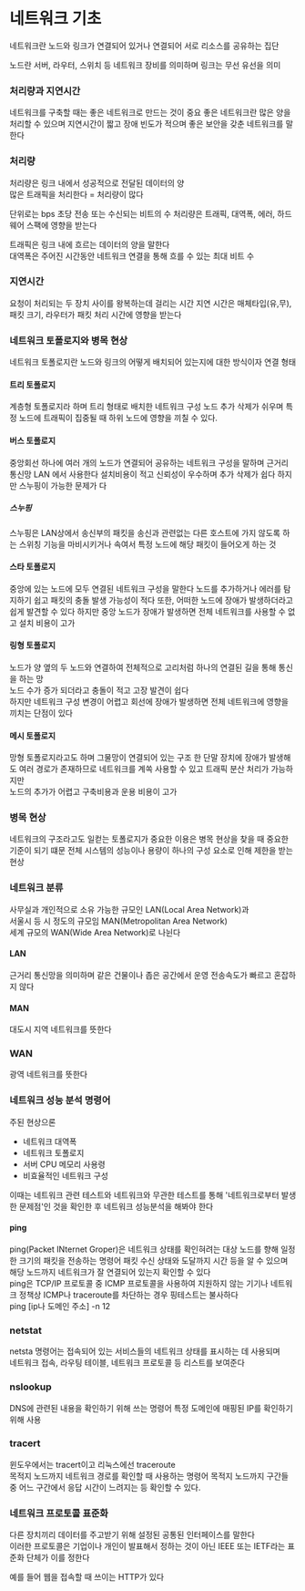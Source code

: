 # 네트워크 기초
네트워크란 노드와 링크가 연결되어 있거나 연결되어 서로 리소스를 공유하는 집단

노드란 서버, 라우터, 스위치 등 네트워크 장비를 의미하며 링크는 무선 유선을 의미

### 처리량과 지연시간
네트워크를 구축할 때는 좋은 네트워크로 만드는 것이 중요
좋은 네트워크란 많은 양을 처리할 수 있으며 지연시간이 짧고 장애 빈도가 적으며 좋은 보안을 갖춘 네트워크를 말한다

### 처리량
처리량은 링크 내에서 성공적으로 전달된 데이터의 양
<br>많은 트래픽을 처리한다 = 처리량이 많다

단위로는 bps 초당 전송 또는 수신되는 비트의 수
처리량은 트래픽, 대역폭, 에러, 하드웨어 스팩에 영향을 받는다

트래픽은 링크 내에 흐르는 데이터의 양을 말한다<br>
대역폭은 주어진 시간동안 네트워크 연결을 통해 흐를 수 있는 최대 비트 수

### 지연시간
요청이 처리되는 두 장치 사이를 왕복하는데 걸리는 시간 
지연 시간은 매체타입(유,무), 패킷 크기, 라우터가 패킷 처리 시간에 영향을 받는다

### 네트워크 토폴로지와 병목 현상
네트워크 토폴로지란 노드와 링크의 어떻게 배치되어 있는지에 대한 방식이자 연결 형태

#### 트리 토폴로지
계층형 토폴로지라 하며
트리 형태로 배치한 네트워크 구성 노드 추가 삭제가 쉬우며 특정 노드에 트래픽이 집중될 때 하위 노드에 영향을 끼칠 수 있다.

#### 버스 토폴로지
중앙회선 하나에 여러 개의 노드가 연결되어 공유하는 네트워크 구성을 말하며 근거리 통신망 LAN 에서 사용한다
설치비용이 적고 신뢰성이 우수하며 추가 삭제가 쉽다 하지만 스누핑이 가능한 문제가 다


##### 스누핑
스누핑은 LAN상에서 송신부의 패킷을 송신과 관련없는 다른 호스트에 가지 않도록 하는 스위칭 기능을 마비시키거나 속여서
특정 노드에 해당 패킷이 들어오게 하는 것

#### 스타 토폴로지
중앙에 있는 노드에 모두 연결된 네트워크 구성을 말한다
노드를 추가하거나 에러를 탐지하기 쉽고 패킷의 충돌 발생 가능성이 적다 또한, 어떠한 노드에 장애가 발생하더라고 쉽게 발견할 수 있다
하지만 중앙 노드가 장애가 발생하면 전체 네트워크를 사용할 수 없고 설치 비용이 고가

#### 링형 토폴로지
노드가 양 옆의 두 노드와 연결하여 전체적으로 고리처럼 하나의 연결된 길을 통해 통신을 하는 망<br>
노드 수가 증가 되더라고 충돌이 적고 고장 발견이 쉽다<br>
하지만 네트워크 구성 변경이 어렵고 회선에 장애가 발생하면 전체 네트워크에 영향을 끼치는 단점이 있다

#### 메시 토폴로지
망형 토폴로지라고도 하며 그물망이 연결되어 있는 구조
한 단말 장치에 장애가 발생해도 여러 경로가 존재하므로 네트워크를 계쏙 사용할 수 있고 트래픽 분산 처리가 가능하지만<br>
노드의 추가가 어렵고 구축비용과 운용 비용이 고가

### 병목 현상
네트워크의 구조라고도 일컫는 토폴로지가 중요한 이용은 병목 현상을 찾을 때 중요한 기준이 되기 떄문
전체 시스템의 성능이나 용량이 하나의 구성 요소로 인해 제한을 받는 현상

### 네트워크 분류 
사무실과 개인적으로 소유 가능한 규모인 LAN(Local Area Network)과<br>
서울시 등 시 정도의 규모임 MAN(Metropolitan Area Network)<br>
세계 규모의 WAN(Wide Area Network)로 나뉜다

#### LAN
근거리 통신망을 의미하며 같은 건물이나 좁은 공간에서 운영 전송속도가 빠르고 혼잡하지 않다

#### MAN
대도시 지역 네트워크를 뜻한다

### WAN
광역 네트워크를 뜻한다

### 네트워크 성능 분석 명령어
주된 현상으론
- 네트워크 대역폭
- 네트워크 토폴로지
- 서버 CPU 메모리 사용령
- 비효율적인 네트워크 구성

이때는 네트워크 관련 테스트와 네트워크와 무관한 테스트를 통해 '네트워크로부터 발생한 문제점'인 것을 확인한 후
네트워크 성능분석을 해봐야 한다

#### ping
ping(Packet INternet Groper)은 네트워크 상태를 확인혀려는 대상 노드를 향해 일정한 크기의 패킷을 전송하는 명령어
패킷 수신 상태와 도달까지 시간 등을 알 수 있으며 해당 노드까지 네트워크가 잘 연결되어 있는지 확인할 수 있다
<br> ping은 TCP/IP 프로토콜 중 ICMP 프로토콜을 사용하여 지원하지 않는 기기나 네트워크 정책상 ICMP나 traceroute를 차단하는 경우 핑테스트는 불사하다
<br>ping [ip나 도메인 주소] -n 12

### netstat
netsta 명령어는 접속되어 있는 서비스들의 네트워크 상태를 표시하는 데 사용되며<br>
네트워크 접속, 라우팅 테이블, 네트워크 프로토콜 등 리스트를 보여준다<br>

### nslookup
DNS에 관련된 내용을 확인하기 위해 쓰는 명령어
특정 도메인에 매핑된 IP를 확인하기 위해 사용

### tracert
윈도우에서는 tracert이고 리눅스에선 traceroute<br>
목적지 노드까지 네트워크 경로를 확인할 때 사용하는 명령어 목적지 노드까지 구간들 중 어느 구간에서 응답 시간이 느려지는 등 확인할 수 있다.
<br>

### 네트워크 프로토콜 표준화
다른 장치끼리 데이터를 주고받기 위해 설정된 공통된 인터페이스를 말한다 <br>
이러한 프로토콜은 기업이나 개인이 발표해서 정하는 것이 아닌 IEEE 또는 IETF라는 표준화 단체가 이를 정한다

예를 들어 웹을 접속할 때 쓰이는 HTTP가 있다

